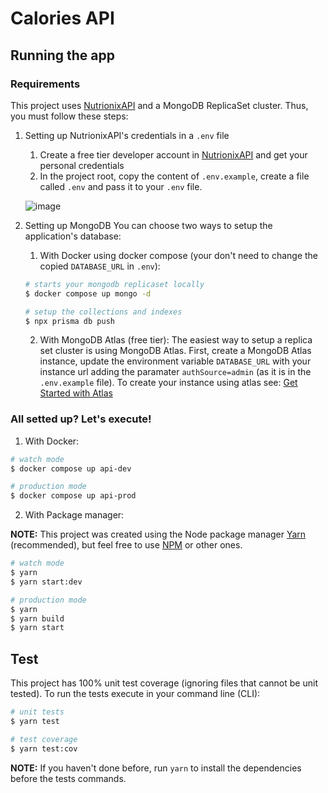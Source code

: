 # Calories API

## Running the app

### Requirements

This project uses [NutrionixAPI](https://www.nutritionix.com/business/api) and a MongoDB ReplicaSet cluster. Thus, you must follow these steps:

1. Setting up NutrionixAPI's credentials in a `.env` file
    1. Create a free tier developer account in [NutrionixAPI](https://www.nutritionix.com/business/api) and get your personal credentials
    2. In the project root, copy the content of `.env.example`, create a file called `.env` and pass it to your `.env` file.

    ![image](https://user-images.githubusercontent.com/51938137/205082180-eaad473c-fc89-4c62-b353-4a181bd71519.png)

2. Setting up MongoDB
You can choose two ways to setup the application's database:
    1. With Docker using docker compose (your don't need to change the copied `DATABASE_URL` in `.env`):
    ```bash
    # starts your mongodb replicaset locally
    $ docker compose up mongo -d

    # setup the collections and indexes
    $ npx prisma db push
    ```
    2. With MongoDB Atlas (free tier):
    The easiest way to setup a replica set cluster is using MongoDB Atlas. First, create a MongoDB Atlas instance, update the environment variable `DATABASE_URL` with your instance url adding the paramater `authSource=admin` (as it is in the `.env.example` file). To create your instance using atlas see: [Get Started with Atlas](https://www.mongodb.com/docs/atlas/getting-started/)

### All setted up? Let's execute!

1. With Docker:

```bash
# watch mode
$ docker compose up api-dev

# production mode
$ docker compose up api-prod
```

2. With Package manager:

**NOTE:** This project was created using the Node package manager [Yarn](https://yarnpkg.com/) (recommended), but feel free to use [NPM](https://www.npmjs.com/) or other ones.

```bash
# watch mode
$ yarn
$ yarn start:dev

# production mode
$ yarn
$ yarn build
$ yarn start
```

## Test

This project has 100% unit test coverage (ignoring files that cannot be unit tested). To run the tests execute in your command line (CLI):

```bash
# unit tests
$ yarn test

# test coverage
$ yarn test:cov
```

**NOTE:** If you haven't done before, run `yarn` to install the dependencies before the tests commands. 
